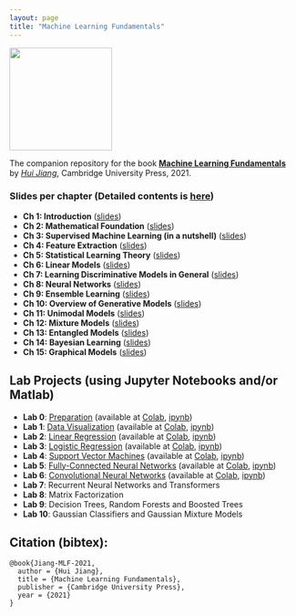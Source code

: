 ```yaml
---
layout: page
title: "Machine Learning Fundamentals"
---
```

<div style="text-align:left">
<img src="https://wiki.eecs.yorku.ca/user/hj/_media/research:mlb-book-cover-small.jpg" width="180">
</div>

The companion repository for the book [**Machine Learning Fundamentals**](https://www.amazon.com/Machine-Learning-Fundamentals-Concise-Introduction/dp/1108940021) by [*Hui Jiang*](https://wiki.eecs.yorku.ca/user/hj/), Cambridge University Press, 2021.


### Slides per chapter (Detailed  contents is [here](https://wiki.eecs.yorku.ca/user/hj/_media/research:detailedcontents.pdf))

- **Ch 1: Introduction**    ([slides](https://wiki.eecs.yorku.ca/user/hj/_media/research:ch1_introduction.pdf))
- **Ch 2:  Mathematical Foundation**  ([slides](https://wiki.eecs.yorku.ca/user/hj/_media/research:ch2_mathematical_foundation.pdf))
- **Ch 3: Supervised Machine Learning (in a nutshell)** ([slides](https://wiki.eecs.yorku.ca/user/hj/_media/research:ch3_supervised_machine_learning.pdf))
- **Ch 4: Feature Extraction** ([slides](https://wiki.eecs.yorku.ca/user/hj/_media/research:ch4_feature_extraction.pdf))
- **Ch 5: Statistical Learning Theory** ([slides](https://wiki.eecs.yorku.ca/user/hj/_media/research:ch5_statistical_learning_theory.pdf))
- **Ch 6: Linear Models** ([slides](https://wiki.eecs.yorku.ca/user/hj/_media/research:ch6_linear_models.pdf))
- **Ch 7: Learning Discriminative Models in General** ([slides](https://wiki.eecs.yorku.ca/user/hj/_media/research:ch7_learning_discriminative_models.pdf))
- **Ch 8: Neural Networks** ([slides](https://wiki.eecs.yorku.ca/user/hj/_media/research:ch8_neural_networks.pdf))
- **Ch 9: Ensemble Learning** ([slides](https://wiki.eecs.yorku.ca/user/hj/_media/research:ch9_ensemble_learning.pdf))
- **Ch 10: Overview of Generative Models** ([slides](https://wiki.eecs.yorku.ca/user/hj/_media/research:ch10_overview_generative_models.pdf))
- **Ch 11: Unimodal Models** ([slides](https://wiki.eecs.yorku.ca/user/hj/_media/research:ch11_unimodal_models.pdf))
- **Ch 12: Mixture Models** ([slides](https://wiki.eecs.yorku.ca/user/hj/_media/research:ch12_mixture_models.pdf))
- **Ch 13: Entangled Models** ([slides](https://wiki.eecs.yorku.ca/user/hj/_media/research:ch13_entangled_models.pdf))
- **Ch 14: Bayesian Learning** ([slides](https://wiki.eecs.yorku.ca/user/hj/_media/research:ch14_bayesian_learning.pdf))
- **Ch 15: Graphical Models** ([slides](https://wiki.eecs.yorku.ca/user/hj/_media/research:ch15_graphical_models.pdf))

## Lab Projects (using Jupyter Notebooks and/or Matlab)

- **Lab 0**: [Preparation](https://github.com/iNCML/MachineLearningBook/blob/master/labs/pdf/Lab0_Preparation.pdf)  (available at [Colab](https://colab.research.google.com/drive/1nB-uULhbpFTqlUOekEW3272eqKJg6qok?usp=sharing), [ipynb](labs/ipynb/Lab0_Preparation.ipynb)) 
- **Lab 1**: [Data Visualization](https://github.com/iNCML/MachineLearningBook/blob/master/labs/pdf/Lab1_Data_Visualization.pdf) (available at [Colab](https://colab.research.google.com/drive/1zE2OrdJNkmzzn30CdDsj1y9qz585-afF?usp=sharing), [ipynb](labs/ipynb/Lab1_Data_Visualization.ipynb))
- **Lab 2**: [Linear Regression](https://github.com/iNCML/MachineLearningBook/blob/master/labs/pdf/Lab2_Linear_Regression.pdf)  (available at [Colab](https://colab.research.google.com/drive/1Ix04T8y0evnFnXWvHHWu0KfqsOA48hUg?usp=sharing), [ipynb](labs/ipynb/Lab2_Linear_Regression.ipynb))
- **Lab 3**: [Logistic Regression](https://github.com/iNCML/MachineLearningBook/blob/master/labs/pdf/Lab3_Logistic_Regression.pdf)  (available at [Colab](https://colab.research.google.com/drive/1qUi2qgwBMmHJb7Bx7ca_braGtptmzFOQ?usp=sharing), [ipynb](labs/ipynb/Lab3_Logistic_Regression.ipynb))
- **Lab 4**: [Support Vector Machines](https://github.com/iNCML/MachineLearningBook/blob/master/labs/pdf/Lab4_Support_Vector_Machine.pdf) (available at [Colab](https://colab.research.google.com/drive/1vlN46Xhfv4ES8jFWWI0iTj3WHKjb0KMg?usp=sharing), [ipynb](labs/ipynb/Lab4_Support_Vector_Machine.ipynb))
- **Lab 5**: [Fully-Connected Neural Networks](https://github.com/iNCML/MachineLearningBook/blob/master/labs/pdf/Lab5_Fully_Connected_Neural_Networks.pdf) (available at [Colab](https://colab.research.google.com/drive/1TY3fAAS18lyGrlEsvLhaYm6fIBP7CDgD?usp=sharing), [ipynb](https://github.com/iNCML/MachineLearningBook/blob/master/labs/ipynb/Lab5_Fully_Connected_Neural_Networks.ipynb))
- **Lab 6**: [Convolutional Neural Networks](labs/pdf/Lab6_Convolutional_Neural_Networks.pdf)  (available at [Colab](https://colab.research.google.com/drive/1Zkeujeoh4jNR9bQ67kfuIE7cV6KifZS2?usp=sharing), [ipynb](labs/ipynb/Lab6_Convolutional_Neural_Networks.ipynb))
- **Lab 7**: Recurrent Neural Networks and Transformers 
- **Lab 8**: Matrix Factorization 
- **Lab 9**: Decision Trees, Random Forests and Boosted Trees 
- **Lab 10**: Gaussian Classifiers and Gaussian Mixture Models 


## Citation (bibtex):
```
@book{Jiang-MLF-2021, 
  author = {Hui Jiang},
  title = {Machine Learning Fundamentals}, 
  publisher = {Cambridge University Press},
  year = {2021} 
}
```
